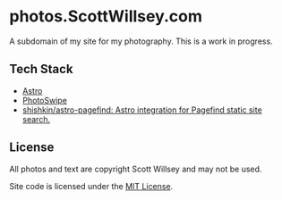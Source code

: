 # photos.ScottWillsey.com

A subdomain of my site for my photography. This is a work in progress.

## Tech Stack

- [Astro](https://astro.build/)
- [PhotoSwipe](https://photoswipe.com/)
- [shishkin/astro-pagefind: Astro integration for Pagefind static site search.](https://github.com/shishkin/astro-pagefind)

## License

All photos and text are copyright Scott Willsey and may not be used.

Site code is licensed under the [MIT License](https://opensource.org/licenses/MIT).
